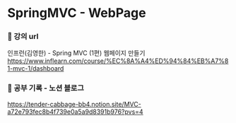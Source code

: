 # SpringMVC - WebPage

### 📒 강의 url
인프런(김영한) - Spring MVC (1편) 웹페이지 만들기
https://www.inflearn.com/course/%EC%8A%A4%ED%94%84%EB%A7%81-mvc-1/dashboard

### 📒 공부 기록 - 노션 블로그
https://tender-cabbage-bb4.notion.site/MVC-a72e793fec8b4f739e0a5a9d8391b976?pvs=4
